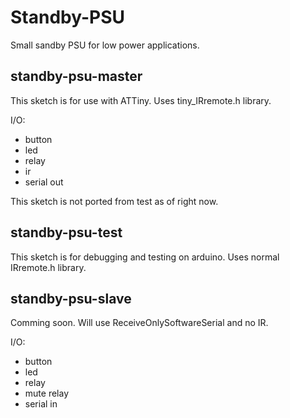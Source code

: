 # Standby-PSU
Small sandby PSU for low power applications.


## standby-psu-master
This sketch is for use with ATTiny. Uses tiny_IRremote.h library.

I/O:
- button
- led
- relay
- ir
- serial out

This sketch is not ported from test as of right now.

## standby-psu-test
This sketch is for debugging and testing on arduino. Uses normal IRremote.h library.

## standby-psu-slave
Comming soon. Will use ReceiveOnlySoftwareSerial and no IR.

I/O:
- button
- led
- relay
- mute relay
- serial in